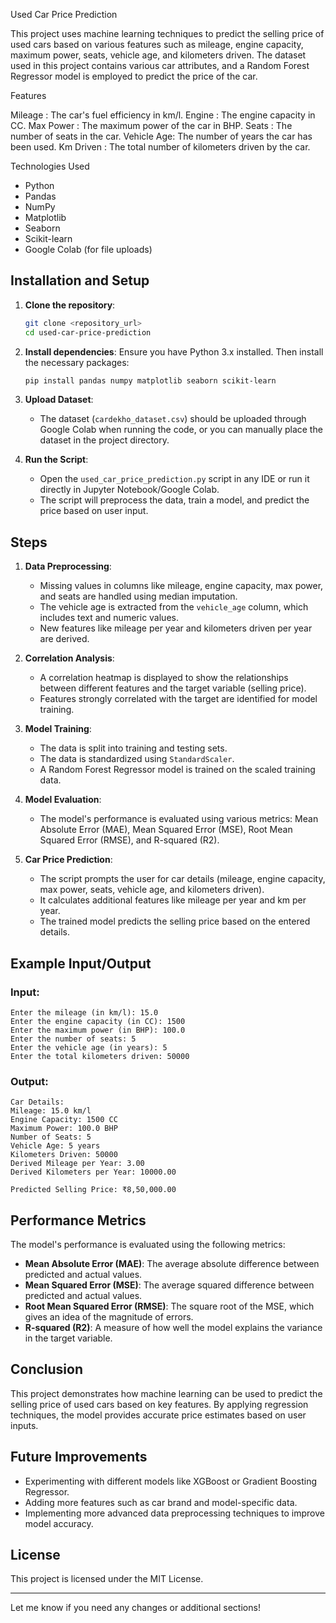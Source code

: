 Used Car Price Prediction
 
This project uses machine learning techniques to predict the selling price of used cars based on various features such as mileage, engine capacity, maximum power, seats, vehicle age, and kilometers driven. The dataset used in this project contains various car attributes, and a Random Forest Regressor model is employed to predict the price of the car.

Features

Mileage    : The car's fuel efficiency in km/l.
Engine     : The engine capacity in CC.
Max Power  : The maximum power of the car in BHP.
Seats      : The number of seats in the car.
Vehicle Age: The number of years the car has been used.
Km Driven  : The total number of kilometers driven by the car.

Technologies Used

- Python
- Pandas
- NumPy
- Matplotlib
- Seaborn
- Scikit-learn
- Google Colab (for file uploads)

## Installation and Setup

1. **Clone the repository**:
    ```bash
    git clone <repository_url>
    cd used-car-price-prediction
    ```

2. **Install dependencies**:
    Ensure you have Python 3.x installed. Then install the necessary packages:
    ```bash
    pip install pandas numpy matplotlib seaborn scikit-learn
    ```

3. **Upload Dataset**:
    - The dataset (`cardekho_dataset.csv`) should be uploaded through Google Colab when running the code, or you can manually place the dataset in the project directory.

4. **Run the Script**:
    - Open the `used_car_price_prediction.py` script in any IDE or run it directly in Jupyter Notebook/Google Colab.
    - The script will preprocess the data, train a model, and predict the price based on user input.

## Steps

1. **Data Preprocessing**:
    - Missing values in columns like mileage, engine capacity, max power, and seats are handled using median imputation.
    - The vehicle age is extracted from the `vehicle_age` column, which includes text and numeric values.
    - New features like mileage per year and kilometers driven per year are derived.

2. **Correlation Analysis**:
    - A correlation heatmap is displayed to show the relationships between different features and the target variable (selling price).
    - Features strongly correlated with the target are identified for model training.

3. **Model Training**:
    - The data is split into training and testing sets.
    - The data is standardized using `StandardScaler`.
    - A Random Forest Regressor model is trained on the scaled training data.

4. **Model Evaluation**:
    - The model's performance is evaluated using various metrics: Mean Absolute Error (MAE), Mean Squared Error (MSE), Root Mean Squared Error (RMSE), and R-squared (R2).

5. **Car Price Prediction**:
    - The script prompts the user for car details (mileage, engine capacity, max power, seats, vehicle age, and kilometers driven).
    - It calculates additional features like mileage per year and km per year.
    - The trained model predicts the selling price based on the entered details.

## Example Input/Output

### Input:
```
Enter the mileage (in km/l): 15.0
Enter the engine capacity (in CC): 1500
Enter the maximum power (in BHP): 100.0
Enter the number of seats: 5
Enter the vehicle age (in years): 5
Enter the total kilometers driven: 50000
```

### Output:
```
Car Details:
Mileage: 15.0 km/l
Engine Capacity: 1500 CC
Maximum Power: 100.0 BHP
Number of Seats: 5
Vehicle Age: 5 years
Kilometers Driven: 50000
Derived Mileage per Year: 3.00
Derived Kilometers per Year: 10000.00

Predicted Selling Price: ₹8,50,000.00
```

## Performance Metrics

The model's performance is evaluated using the following metrics:

- **Mean Absolute Error (MAE)**: The average absolute difference between predicted and actual values.
- **Mean Squared Error (MSE)**: The average squared difference between predicted and actual values.
- **Root Mean Squared Error (RMSE)**: The square root of the MSE, which gives an idea of the magnitude of errors.
- **R-squared (R2)**: A measure of how well the model explains the variance in the target variable.

## Conclusion

This project demonstrates how machine learning can be used to predict the selling price of used cars based on key features. By applying regression techniques, the model provides accurate price estimates based on user inputs. 

## Future Improvements

- Experimenting with different models like XGBoost or Gradient Boosting Regressor.
- Adding more features such as car brand and model-specific data.
- Implementing more advanced data preprocessing techniques to improve model accuracy.

## License

This project is licensed under the MIT License.

---

Let me know if you need any changes or additional sections!
